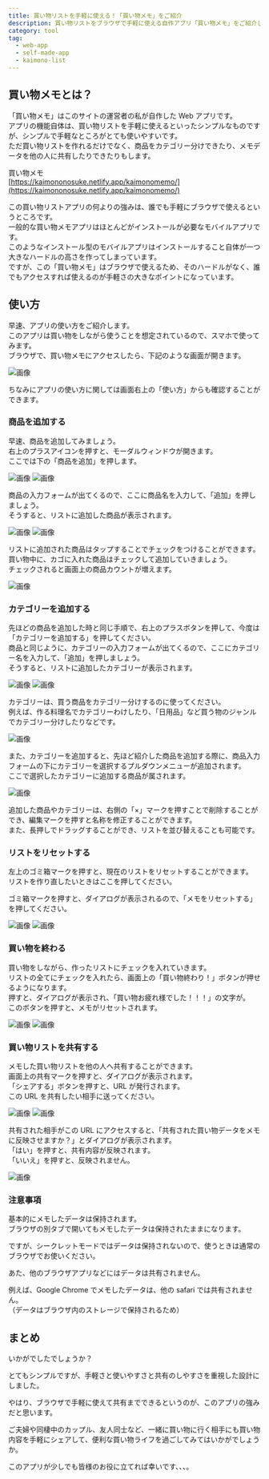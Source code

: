 ```yaml
---
title: 買い物リストを手軽に使える！「買い物メモ」をご紹介
description: 買い物リストをブラウザで手軽に使える自作アプリ「買い物メモ」をご紹介します。このアプリはブラウザで簡単に使うことができて、リストのカテゴリー分けや買い物データの共有も可能です。
category: tool
tag:
  - web-app
  - self-made-app
  - kaimono-list
---
```


## 買い物メモとは？

「買い物メモ」はこのサイトの運営者の私が自作した Web アプリです。<br>
アプリの機能自体は、買い物リストを手軽に使えるといったシンプルなものですが、シンプルで手軽なところがとても使いやすいです。<br>
ただ買い物リストを作れるだけでなく、商品をカテゴリー分けできたり、メモデータを他の人に共有したりできたりもします。<br>

買い物メモ<br>
[https://kaimononosuke.netlify.app/kaimonomemo/](https://kaimononosuke.netlify.app/kaimonomemo/)

この買い物リストアプリの何よりの強みは、誰でも手軽にブラウザで使えるというところです。<br>
一般的な買い物メモアプリはほとんどがインストールが必要なモバイルアプリです。<br>
このようなインストール型のモバイルアプリはインストールすること自体が一つ大きなハードルの高さを作ってしまっています。<br>
ですが、この「買い物メモ」はブラウザで使えるため、そのハードルがなく、誰でもアクセスすれば使えるのが手軽さの大きなポイントになっています。

## 使い方

早速、アプリの使い方をご紹介します。<br>
このアプリは買い物をしながら使うことを想定されているので、スマホで使ってみます。<br>
ブラウザで、買い物メモにアクセスしたら、下記のような画面が開きます。

![画像](/image/IMG_9183.jpg)

ちなみにアプリの使い方に関しては画面右上の「使い方」からも確認することができます。

### 商品を追加する

早速、商品を追加してみましょう。<br>
右上のプラスアイコンを押すと、モーダルウィンドウが開きます。<br>
ここでは下の「商品を追加」を押します。

<div class="row">

![画像](/_nuxt/static/image/IMG_9183_2.jpg)
![画像](/_nuxt/static/image/IMG_9184.jpg)

</div>

商品の入力フォームが出てくるので、ここに商品名を入力して、「追加」を押しましょう。<br>
そうすると、リストに追加した商品が表示されます。

<div class="row">

![画像](/_nuxt/static/image/IMG_9186.jpg)
![画像](/_nuxt/static/image/IMG_9187.jpg)

</div>

リストに追加された商品はタップすることでチェックをつけることができます。<br>
買い物中に、カゴに入れた商品はチェックして追加していきましょう。<br>
チェックされると画面上の商品カウントが増えます。

![画像](/_nuxt/static/image/IMG_9188.jpg)

### カテゴリーを追加する

先ほどの商品を追加した時と同じ手順で、右上のプラスボタンを押して、今度は「カテゴリーを追加する」を押してください。<br>
商品と同じように、カテゴリーの入力フォームが出てくるので、ここにカテゴリー名を入力して、「追加」を押しましょう。<br>
そうすると、リストに追加したカテゴリーが表示されます。

<div class="row">

![画像](/_nuxt/static/image/IMG_9189.jpg)
![画像](/_nuxt/static/image/IMG_9190.jpg)

</div>

カテゴリーは、買う商品をカテゴリー分けするのに使ってください。<br>
例えば、作る料理名でカテゴリーわけしたり、「日用品」など買う物のジャンルでカテゴリー分けしたりなどです。

![画像](/_nuxt/static/image/IMG_9191.jpg)

また、カテゴリーを追加すると、先ほど紹介した商品を追加する際に、商品入力フォームの下にカテゴリーを選択するプルダウンメニューが追加されます。<br>
ここで選択したカテゴリーに追加する商品が属されます。

![画像](/_nuxt/static/image/IMG_9192.jpg)

追加した商品やカテゴリーは、右側の「×」マークを押すことで削除することができ、編集マークを押すと名称を修正することができます。<br>
また、長押しでドラッグすることができ、リストを並び替えることも可能です。

### リストをリセットする

左上のゴミ箱マークを押すと、現在のリストをリセットすることができます。<br>
リストを作り直したいときはここを押してください。<br>

ゴミ箱マークを押すと、ダイアログが表示されるので、「メモをリセットする」を押してください。

<div class="row">

![画像](/_nuxt/static/image/IMG_9193.jpg)
![画像](/_nuxt/static/image/IMG_9194.jpg)

</div>

### 買い物を終わる

買い物をしながら、作ったリストにチェックを入れていきます。<br>
リストの全てにチェックを入れたら、画面上の「買い物終わり！」ボタンが押せるようになります。<br>
押すと、ダイアログが表示され、「買い物お疲れ様でした！！！」の文字が。<br>
このボタンを押すと、メモがリセットされます。

<div class="row">

![画像](/_nuxt/static/image/IMG_9196.jpg)
![画像](/_nuxt/static/image/IMG_9197.jpg)

</div>

### 買い物リストを共有する

メモした買い物リストを他の人へ共有することができます。<br>
画面上の共有マークを押すと、ダイアログが表示されます。<br>
「シェアする」ボタンを押すと、URL が発行されます。<br>
この URL を共有したい相手に送ってください。

<div class="row">

![画像](/_nuxt/static/image/IMG_9198.jpg)
![画像](/_nuxt/static/image/IMG_9199.jpg)

</div>

共有された相手がこの URL にアクセスすると、「共有された買い物データをメモに反映させますか？」とダイアログが表示されます。<br>
「はい」を押すと、共有内容が反映されます。<br>
「いいえ」を押すと、反映されません。

![画像](/_nuxt/static/image/IMG_9200.jpg)

### 注意事項

基本的にメモしたデータは保持されます。<br>
ブラウザの別タブで開いてもメモしたデータは保持されたままになります。

ですが、シークレットモードではデータは保持されないので、使うときは通常のブラウザでお使いください。

あた、他のブラウザアプリなどにはデータは共有されません。

例えば、Google Chrome でメモしたデータは、他の safari では共有されません。<br>
（データはブラウザ内のストレージで保持されるため）

## まとめ

いかがでしたでしょうか？

とてもシンプルですが、手軽さと使いやすさと共有のしやすさを重視した設計にしました。

やはり、ブラウザで手軽に使えて共有までできるというのが、このアプリの強みだと思います。

ご夫婦や同棲中のカップル、友人同士など、一緒に買い物に行く相手にも買い物内容を手軽にシェアして、便利な買い物ライフを過ごしてみてはいかがでしょうか。

このアプリが少しでも皆様のお役に立てれば幸いです、、、。
